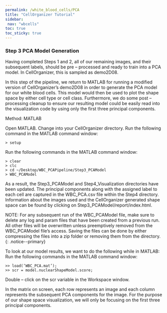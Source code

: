 ```yaml
---
permalink: /white_blood_cells/PCA
title: "CellOrganizer Tutorial"
sidebar:
 nav: "wbcells"
toc: true
toc_sticky: true
---
```


### Step 3 PCA Model Generation

Having completed Steps 1 and 2, all of our remaining images, and their subsequent labels, should be pre – processed and ready to train into a PCA model. In CellOrganizer, this is sampled as demo2D08.  

In this step of the pipeline, we return to MATLAB for running a modified version of CellOrganizer’s demo2D08 in order to generate the PCA model for our white blood cells. This model would then be used to plot the shape space by either cell type or cell class. Furthermore, we do some post – processing cleanup to ensure our resulting model could be easily read into the visualization code by using only the first three principal components.

Method: MATLAB

Open MATLAB.
Change into your CellOrganizer directory.
Run the following command in the MATLAB command window:
~~~
> setup
~~~
Run the following commands in the MATLAB command window:
~~~
> clear
> clc
> cd ~/Desktop/WBC_PCAPipeline/Step3_PCAModel
> WBC_PCAModel
~~~

As a result, the Step3_PCAModel and Step4_Visualization directories have been updated. The principal components along with the assigned label to each cell are captured in the WBC_PCA.csv file within the Step4 directory. Information about the images used and the CellOrganizer generated shape space can be found by clicking on Step3_PCAModel/report/index.html.

NOTE: For any subsequent run of the WBC_PCAModel file, make sure to delete any log and param files that have been created from a previous run. All other files will be overwritten unless preemptively removed from the WBC_PCAModel file’s access. Saving the files can be done by either compressing the files into a zip folder or removing them from the directory.
{: .notice--primary}

To look at our model results, we want to do the following while in MATLAB:
Run the following commands in the MATLAB command window:
~~~
>> load(‘WBC_PCA.mat’);
>> scr = model.nuclearShapeModel.score;
~~~
Double – click on the scr variable in the Workspace window.

In the matrix on screen, each row represents an image and each column represents the subsequent PCA components for the image. For the purpose of our shape space visualization, we will only be focusing on the first three principal components.
